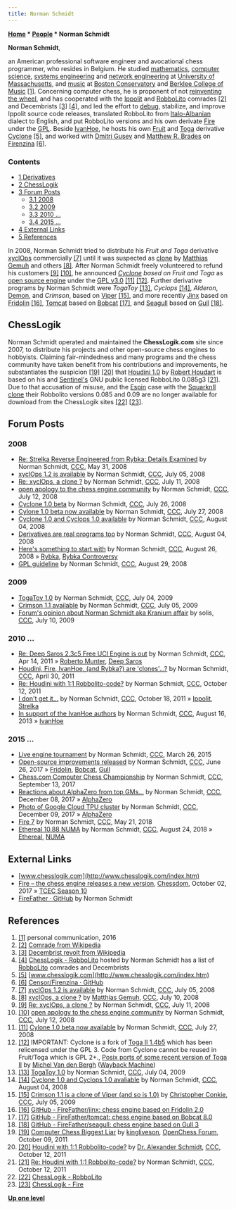```yaml
---
title: Norman Schmidt
---
```

**[Home](Home "Home") \* [People](People "People") \* Norman Schmidt**


**Norman Schmidt**,  

an American professional software engineer and avocational chess programmer, who resides in Belgium. 
He studied [mathematics](https://en.wikipedia.org/wiki/Mathematics), [computer science](https://en.wikipedia.org/wiki/Computer_science), [systems engineering](https://en.wikipedia.org/wiki/Systems_engineering) and [network engineering](https://en.wikipedia.org/wiki/Network_engineering) at [University of Massachusetts](https://en.wikipedia.org/wiki/University_of_Massachusetts), 
and [music](https://en.wikipedia.org/wiki/Music) at [Boston Conservatory](https://en.wikipedia.org/wiki/Boston_Conservatory) and [Berklee College of Music](https://en.wikipedia.org/wiki/Berklee_College_of_Music) <a id="cite-note-1" href="#cite-ref-1">[1]</a>. Concerning computer chess, he is proponent of not [reinventing the wheel](https://en.wikipedia.org/wiki/Reinventing_the_wheel), and has cooperated with the [Ippolit](Ippolit "Ippolit") and [RobboLito](RobboLito "RobboLito") comrades <a id="cite-note-2" href="#cite-ref-2">[2]</a> and Decembrists <a id="cite-note-3" href="#cite-ref-3">[3]</a> <a id="cite-note-4" href="#cite-ref-4">[4]</a>, and led the effort to [debug](Debugging "Debugging"), stabilize, and improve Ippolit source code releases, translated RobboLito from [Italo-Albanian](https://en.wikipedia.org/wiki/Albanians_in_Italy#Italy) dialect to English, and put RobboLito versions and his own derivate [Fire](Fire "Fire") under the [GPL](Free_Software_Foundation#GPL "Free Software Foundation"). Beside [IvanHoe](IvanHoe "IvanHoe"), he hosts his own [Fruit](Fruit "Fruit") and [Toga](Toga "Toga") derivative [Cyclone](Cyclone "Cyclone") <a id="cite-note-5" href="#cite-ref-5">[5]</a>, and worked with [Dmitri Gusev](Dmitri_Gusev "Dmitri Gusev") and [Matthew R. Brades](Matthew_R._Brades "Matthew R. Brades") on [Firenzina](Firenzina "Firenzina") <a id="cite-note-6" href="#cite-ref-6">[6]</a>. 



### Contents


* [1 Derivatives](#derivatives)
* [2 ChessLogik](#chesslogik)
* [3 Forum Posts](#forum-posts)
	+ [3.1 2008](#2008)
	+ [3.2 2009](#2009)
	+ [3.3 2010 ...](#2010-...)
	+ [3.4 2015 ...](#2015-...)
* [4 External Links](#external-links)
* [5 References](#references)






In 2008, Norman Schmidt tried to distribute his *Fruit and Toga* derivative [xyclOps](index.php?title=XyclOps&action=edit&redlink=1 "XyclOps (page does not exist)") commercially <a id="cite-note-7" href="#cite-ref-7">[7]</a> until it was suspected as [clone](Category:Clone "Category:Clone") by [Matthias Gemuh](Matthias_Gemuh "Matthias Gemuh") and others <a id="cite-note-8" href="#cite-ref-8">[8]</a>. After Norman Schmidt freely volunteered to refund his customers <a id="cite-note-9" href="#cite-ref-9">[9]</a> <a id="cite-note-10" href="#cite-ref-10">[10]</a>, he announced *[Cyclone](Cyclone "Cyclone") based on Fruit and Toga* as [open source engine](Category:Open_Source "Category:Open Source") under the [GPL v3.0](Free_Software_Foundation#GPL "Free Software Foundation") <a id="cite-note-11" href="#cite-ref-11">[11]</a> <a id="cite-note-12" href="#cite-ref-12">[12]</a>. 
Further derivative programs by Norman Schmidt were *TogaToy* <a id="cite-note-13" href="#cite-ref-13">[13]</a>, *Cyclops* <a id="cite-note-14" href="#cite-ref-14">[14]</a>, *Alderon*, [Demon](index.php?title=Demon&action=edit&redlink=1 "Demon (page does not exist)"), and *Crimson*, based on [Viper](Viper "Viper") <a id="cite-note-15" href="#cite-ref-15">[15]</a>,
and more recently [Jinx](Fridolin#Jinx "Fridolin") based on [Fridolin](Fridolin "Fridolin") <a id="cite-note-16" href="#cite-ref-16">[16]</a>,
[Tomcat](Bobcat#Tomcat "Bobcat") based on [Bobcat](Bobcat "Bobcat") <a id="cite-note-17" href="#cite-ref-17">[17]</a>, and [Seagull](Gull#SeaGull "Gull") based on [Gull](Gull "Gull") <a id="cite-note-18" href="#cite-ref-18">[18]</a>.



## ChessLogik


Norman Schmidt operated and maintained the **ChessLogik.com** site since 2007, to distribute his projects and other open-source chess engines to hobbyists. Claiming fair-mindedness and many programs and the chess community have taken benefit from his contributions and improvements, he substantiates the suspicion <a id="cite-note-19" href="#cite-ref-19">[19]</a> <a id="cite-note-20" href="#cite-ref-20">[20]</a> that [Houdini 1.0](Houdini "Houdini") by [Robert Houdart](Robert_Houdart "Robert Houdart") is based on his and [Sentinel's](Milos_Stanisavljevic "Milos Stanisavljevic") GNU public licensed RobboLito 0.085g3 <a id="cite-note-21" href="#cite-ref-21">[21]</a>. 
Due to that accusation of misuse, and the [Espin](index.php?title=Johandry_Gonzalez_Espin&action=edit&redlink=1 "Johandry Gonzalez Espin (page does not exist)") case with the [SquarknII](index.php?title=SquarknII&action=edit&redlink=1 "SquarknII (page does not exist)") [clone](Category:Clone "Category:Clone") their Robbolito versions 0.085 and 0.09 are no longer available for download from the ChessLogik sites <a id="cite-note-22" href="#cite-ref-22">[22]</a> <a id="cite-note-23" href="#cite-ref-23">[23]</a>. 



## Forum Posts


### 2008


* [Re: Strelka Reverse Engineered from Rybka: Details Examined](http://www.talkchess.com/forum/viewtopic.php?topic_view=threads&p=193105&t=20936) by Norman Schmidt, [CCC](CCC "CCC"), May 31, 2008
* [xyclOps 1.2 is available](http://www.talkchess.com/forum/viewtopic.php?t=22151) by Norman Schmidt, [CCC](CCC "CCC"), July 05, 2008
* [Re: xyclOps, a clone ?](http://www.talkchess.com/forum/viewtopic.php?topic_view=threads&p=200082&t=22276) by Norman Schmidt, [CCC](CCC "CCC"), July 11, 2008
* [open apology to the chess engine community](http://www.talkchess.com/forum/viewtopic.php?t=22306) by Norman Schmidt, [CCC](CCC "CCC"), July 12, 2008
* [Cyclone 1.0 beta](http://www.talkchess.com/forum/viewtopic.php?t=22591) by Norman Schmidt, [CCC](CCC "CCC"), July 26, 2008
* [Cylone 1.0 beta now available](http://www.talkchess.com/forum/viewtopic.php?t=22619) by Norman Schmidt, [CCC](CCC "CCC"), July 27, 2008
* [Cyclone 1.0 and Cyclops 1.0 available](http://www.talkchess.com/forum/viewtopic.php?t=22794) by Norman Schmidt, [CCC](CCC "CCC"), August 04, 2008
* [Derivatives are real programs too](http://www.talkchess.com/forum/viewtopic.php?t=24749) by Norman Schmidt, [CCC](CCC "CCC"), August 04, 2008
* [Here's something to start with](http://www.talkchess.com/forum/viewtopic.php?t=23275) by Norman Schmidt, [CCC](CCC "CCC"), August 26, 2008 » [Rybka](Rybka "Rybka"), [Rybka Controversy](Rybka_Controversy "Rybka Controversy")
* [GPL guideline](http://www.talkchess.com/forum/viewtopic.php?t=23369) by Norman Schmidt, [CCC](CCC "CCC"), August 29, 2008


### 2009


* [TogaToy 1.0](http://www.talkchess.com/forum/viewtopic.php?t=28787) by Norman Schmidt, [CCC](CCC "CCC"), July 04, 2009
* [Crimson 1.1 available](http://www.talkchess.com/forum/viewtopic.php?t=28788) by Norman Schmidt, [CCC](CCC "CCC"), July 05, 2009
* [Forum's opinion about Norman Schmidt aka Kranium affair](http://www.talkchess.com/forum3/viewtopic.php?f=2&t=28881) by solis, [CCC](CCC "CCC"), July 10, 2009


### 2010 ...


* [Re: Deep Saros 2.3c5 Free UCI Engine is out](http://www.talkchess.com/forum/viewtopic.php?topic_view=threads&p=403004&t=36954) by Norman Schmidt, [CCC](CCC "CCC"), Apr 14, 2011 » [Roberto Munter](Roberto_Munter "Roberto Munter"), [Deep Saros](Deep_Saros "Deep Saros")
* [Houdini, Fire, IvanHoe, (and Rybka?) are 'clones'...?](http://www.talkchess.com/forum/viewtopic.php?topic_view=threads&p=405215&t=38932) by Norman Schmidt, [CCC](CCC "CCC"), April 30, 2011
* [Re: Houdini with 1:1 Robbolito-code?](http://www.talkchess.com/forum/viewtopic.php?topic_view=threads&p=428534&t=40728) by Norman Schmidt, [CCC](CCC "CCC"), October 12, 2011
* [I don't get it...](http://www.talkchess.com/forum/viewtopic.php?t=40810) by Norman Schmidt, [CCC](CCC "CCC"), October 18, 2011 » [Ippolit](Ippolit "Ippolit"), [Strelka](Strelka "Strelka")
* [In support of the IvanHoe authors](http://www.talkchess.com/forum3/viewtopic.php?f=2&t=48983) by Norman Schmidt, [CCC](CCC "CCC"), August 16, 2013 » [IvanHoe](IvanHoe "IvanHoe")


### 2015 ...


* [Live engine tournament](http://www.talkchess.com/forum3/viewtopic.php?f=6&t=55795) by Norman Schmidt, [CCC](CCC "CCC"), March 26, 2015
* [Open-source improvements released](http://www.talkchess.com/forum/viewtopic.php?t=64418) by Norman Schmidt, [CCC](CCC "CCC"), June 26, 2017 » [Fridolin](Fridolin "Fridolin"), [Bobcat](Bobcat "Bobcat"), [Gull](Gull "Gull")
* [Chess.com Computer Chess Championship](http://www.talkchess.com/forum3/viewtopic.php?f=2&t=65164) by Norman Schmidt, [CCC](CCC "CCC"), September 13, 2017
* [Reactions about AlphaZero from top GMs...](http://www.talkchess.com/forum3/viewtopic.php?f=2&t=65934) by Norman Schmidt, [CCC](CCC "CCC"), December 08, 2017 » [AlphaZero](AlphaZero "AlphaZero")
* [Photo of Google Cloud TPU cluster](http://www.talkchess.com/forum3/viewtopic.php?f=2&t=65945) by Norman Schmidt, [CCC](CCC "CCC"), December 09, 2017 » [AlphaZero](AlphaZero "AlphaZero")
* [Fire 7](http://www.talkchess.com/forum3/viewtopic.php?f=2&t=67513) by Norman Schmidt, [CCC](CCC "CCC"), May 21, 2018
* [Ethereal 10.88 NUMA](http://www.talkchess.com/forum3/viewtopic.php?f=2&t=68293) by Norman Schmidt, [CCC](CCC "CCC"), August 24, 2018 » [Ethereal](Ethereal "Ethereal"), [NUMA](NUMA "NUMA")


## External Links


* [www.chesslogik.com](http://www.chesslogik.com/index.htm)
* [Fire – the chess engine releases a new version](http://www.chessdom.com/fire-the-chess-engine-releases-a-new-version/), [Chessdom](index.php?title=Chessdom&action=edit&redlink=1 "Chessdom (page does not exist)"), October 02, 2017 » [TCEC Season 10](TCEC_Season_10 "TCEC Season 10")
* [FireFather · GitHub](https://github.com/FireFather) by Norman Schmidt


## References


1. <a id="cite-ref-1" href="#cite-note-1">[1]</a> personal communication, 2016
2. <a id="cite-ref-2" href="#cite-note-2">[2]</a> [Comrade from Wikipedia](https://en.wikipedia.org/wiki/Comrade)
3. <a id="cite-ref-3" href="#cite-note-3">[3]</a> [Decembrist revolt from Wikipedia](https://en.wikipedia.org/wiki/Decembrist_revolt)
4. <a id="cite-ref-4" href="#cite-note-4">[4]</a> [ChessLogik - RobboLito](http://users.telenet.be/chesslogik//robbolito.htm) hosted by Norman Schmidt has a list of [RobboLito](RobboLito "RobboLito") comrades and Decembrists
5. <a id="cite-ref-5" href="#cite-note-5">[5]</a> [www.chesslogik.com](http://www.chesslogik.com/index.htm)
6. <a id="cite-ref-6" href="#cite-note-6">[6]</a> [Censor/Firenzina · GitHub](https://github.com/Censor/Firenzina)
7. <a id="cite-ref-7" href="#cite-note-7">[7]</a> [xyclOps 1.2 is available](http://www.talkchess.com/forum/viewtopic.php?t=22151) by Norman Schmidt, [CCC](CCC "CCC"), July 05, 2008
8. <a id="cite-ref-8" href="#cite-note-8">[8]</a> [xyclOps, a clone ?](http://www.talkchess.com/forum/viewtopic.php?t=22276) by [Matthias Gemuh](Matthias_Gemuh "Matthias Gemuh"), [CCC](CCC "CCC"), July 10, 2008
9. <a id="cite-ref-9" href="#cite-note-9">[9]</a> [Re: xyclOps, a clone ?](http://www.talkchess.com/forum/viewtopic.php?topic_view=threads&p=200082&t=22276) by Norman Schmidt, [CCC](CCC "CCC"), July 11, 2008
10. <a id="cite-ref-10" href="#cite-note-10">[10]</a> [open apology to the chess engine community](http://www.talkchess.com/forum/viewtopic.php?t=22306) by Norman Schmidt, [CCC](CCC "CCC"), July 12, 2008
11. <a id="cite-ref-11" href="#cite-note-11">[11]</a> [Cylone 1.0 beta now available](http://www.talkchess.com/forum/viewtopic.php?t=22619) by Norman Schmidt, [CCC](CCC "CCC"), July 27, 2008
12. <a id="cite-ref-12" href="#cite-note-12">[12]</a> IMPORTANT: Cyclone is a fork of [Toga II 1.4b5](Toga#1.4beta5c "Toga") which has been relicensed under the GPL 3. Code from Cyclone cannot be reused in Fruit/Toga which is GPL 2+., [Posix ports of some recent version of Toga II](https://web.archive.org/web/20131012012343/http://hardy.uhasselt.be/Toga/posix_versions/) by [Michel Van den Bergh](Michel_Van_den_Bergh "Michel Van den Bergh") ([Wayback Machine](https://en.wikipedia.org/wiki/Wayback_Machine))
13. <a id="cite-ref-13" href="#cite-note-13">[13]</a> [TogaToy 1.0](http://www.talkchess.com/forum/viewtopic.php?t=28787) by Norman Schmidt, [CCC](CCC "CCC"), July 04, 2009
14. <a id="cite-ref-14" href="#cite-note-14">[14]</a> [Cyclone 1.0 and Cyclops 1.0 avaliable](http://www.talkchess.com/forum/viewtopic.php?t=22794) by Norman Schmidt, [CCC](CCC "CCC"), August 04, 2008
15. <a id="cite-ref-15" href="#cite-note-15">[15]</a> [Crimson 1.1 is a clone of Viper (and so is 1.0)](http://www.talkchess.com/forum/viewtopic.php?topic_view=threads&p=278427) by [Christopher Conkie](index.php?title=Christopher_Conkie&action=edit&redlink=1 "Christopher Conkie (page does not exist)"), [CCC](CCC "CCC"), July 05, 2009
16. <a id="cite-ref-16" href="#cite-note-16">[16]</a> [GitHub - FireFather/jinx: chess engine based on Fridolin 2.0](https://github.com/FireFather/jinx)
17. <a id="cite-ref-17" href="#cite-note-17">[17]</a> [GitHub - FireFather/tomcat: chess engine based on Bobcat 8.0](https://github.com/FireFather/tomcat)
18. <a id="cite-ref-18" href="#cite-note-18">[18]</a> [GitHub - FireFather/seagull: chess engine based on Gull 3](https://github.com/FireFather/seagull)
19. <a id="cite-ref-19" href="#cite-note-19">[19]</a> [Computer Chess Biggest Liar](http://www.open-chess.org/viewtopic.php?f=3&t=1647) by [kingliveson](Franklin_Titus "Franklin Titus"), [OpenChess Forum](Computer_Chess_Forums "Computer Chess Forums"), October 09, 2011
20. <a id="cite-ref-20" href="#cite-note-20">[20]</a> [Houdini with 1:1 Robbolito-code?](http://www.talkchess.com/forum/viewtopic.php?t=40728) by [Dr. Alexander Schmidt](index.php?title=Dr._Alexander_Schmidt&action=edit&redlink=1 "Dr. Alexander Schmidt (page does not exist)"), [CCC](CCC "CCC"), October 12, 2011
21. <a id="cite-ref-21" href="#cite-note-21">[21]</a> [Re: Houdini with 1:1 Robbolito-code?](http://www.talkchess.com/forum/viewtopic.php?topic_view=threads&p=428534&t=40728) by Norman Schmidt, [CCC](CCC "CCC"), October 12, 2011
22. <a id="cite-ref-22" href="#cite-note-22">[22]</a> [ChessLogik - RobboLito](http://users.telenet.be/chesslogik//robbolito.htm)
23. <a id="cite-ref-23" href="#cite-note-23">[23]</a> [ChessLogik - Fire](http://users.telenet.be/chesslogik//fire.htm)

**[Up one level](People "People")**







 
